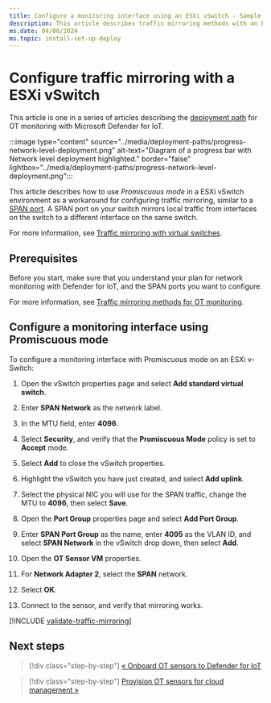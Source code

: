 ```yaml
---
title: Configure a monitoring interface using an ESXi vSwitch - Sample - Microsoft Defender for IoT
description: This article describes traffic mirroring methods with an ESXi vSwitch for OT monitoring with Microsoft Defender for IoT.
ms.date: 04/08/2024
ms.topic: install-set-up-deploy
---
```


# Configure traffic mirroring with a ESXi vSwitch

This article is one in a series of articles describing the [deployment path](../ot-deploy/ot-deploy-path.md) for OT monitoring with Microsoft Defender for IoT.

:::image type="content" source="../media/deployment-paths/progress-network-level-deployment.png" alt-text="Diagram of a progress bar with Network level deployment highlighted." border="false" lightbox="../media/deployment-paths/progress-network-level-deployment.png":::

This article describes how to use *Promiscuous mode* in a ESXi vSwitch environment as a workaround for configuring traffic mirroring, similar to a [SPAN port](configure-mirror-span.md). A SPAN port on your switch mirrors local traffic from interfaces on the switch to a different interface on the same switch.

For more information, see [Traffic mirroring with virtual switches](../best-practices/traffic-mirroring-methods.md#traffic-mirroring-with-virtual-switches).

## Prerequisites

Before you start, make sure that you understand your plan for network monitoring with Defender for IoT, and the SPAN ports you want to configure.

For more information, see [Traffic mirroring methods for OT monitoring](../best-practices/traffic-mirroring-methods.md).

## Configure a monitoring interface using Promiscuous mode

To configure a monitoring interface with Promiscuous mode on an ESXi v-Switch:

1. Open the vSwitch properties page and select **Add standard virtual switch**.

1. Enter **SPAN Network** as the network label.

1. In the MTU field, enter **4096**.

1. Select **Security**, and verify that the **Promiscuous Mode** policy is set to **Accept** mode.

1. Select **Add** to close the vSwitch properties.

1. Highlight the vSwitch you have just created, and select **Add uplink**.

1. Select the physical NIC you will use for the SPAN traffic, change the MTU to **4096**, then select **Save**.

1. Open the **Port Group** properties page and select **Add Port Group**.

1.  Enter **SPAN Port Group** as the name, enter **4095** as the VLAN ID, and select **SPAN Network** in the vSwitch drop down, then select **Add**.

1. Open the **OT Sensor VM** properties.

1. For **Network Adapter 2**, select the **SPAN** network.

1. Select **OK**.

1. Connect to the sensor, and verify that mirroring works.

[!INCLUDE [validate-traffic-mirroring](../includes/validate-traffic-mirroring.md)]

## Next steps

> [!div class="step-by-step"]
> [« Onboard OT sensors to Defender for IoT](../onboard-sensors.md)

> [!div class="step-by-step"]
> [Provision OT sensors for cloud management »](../ot-deploy/provision-cloud-management.md)

